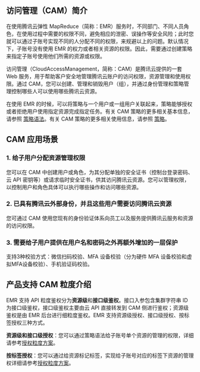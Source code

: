 ## 访问管理（CAM）简介
在使用腾讯云弹性 MapReduce（简称：EMR）服务时，不同部门、不同人员角色，在使用过程中需要的权限不同，避免相应的泄密、误操作等安全风险；此时您就可以通过子账号实现不同的人分配不同的权限，来规避以上的问题。默认情况下，子账号没有使用 EMR 的权力或者相关资源的权限。因此，需要通过创建策略来指定子账号使用他们所需的资源或权限。

访问管理（CloudAccessManagement，简称：CAM）是腾讯云提供的一套 Web 服务，用于帮助客户安全地管理腾讯云账户的访问权限，资源管理和使用权限。通过 CAM，您可以创建、管理和销毁用户（组），并通过身份管理和策略管理控制哪些人可以使用哪些腾讯云资源。

在使用 EMR 的时候，可以将策略与一个用户或一组用户关联起来，策略能够授权或者拒绝用户使用指定资源完成指定任务。有关 CAM 策略的更多相关基本信息，请参照 [策略语法](https://cloud.tencent.com/document/product/598/10603)。有关 CAM 策略的更多相关使用信息，请参照 [策略](https://cloud.tencent.com/document/product/598/10600)。

## CAM 应用场景

### 1. 给子用户分配资源管理权限

您可以在 CAM 中创建用户或角色，为其分配单独的安全证书（控制台登录密码、云 API 密钥等）或请求临时安全证书，供其访问腾讯云资源。您可以管理权限，以控制用户和角色具体可以执行哪些操作和访问哪些资源。

### 2. 已具有腾讯云外部身份，并且这些用户需要访问腾讯云资源

您可通过 CAM 使用您现有的身份验证体系向员工以及服务提供腾讯云服务和资源的访问权限。

### 3. 需要给子用户提供在用户名和密码之外再额外增加的一层保护

支持3种校验方式：微信扫码校验、MFA 设备校验（分为硬件 MFA 设备校验和虚拟MFA设备校验）、手机验证码校验。

## 产品支持 CAM 粒度介绍
EMR 支持 API 粒度鉴权分为**资源级**和**接口级鉴权**。接口入参包含集群字符串 ID 为接口级鉴权，接口级鉴权主要由云 API 直接转发到 CAM 侧进行鉴权；资源级鉴权是由 EMR 后台进行细粒度鉴权。EMR 支持资源级授权、接口级授权、按标签授权三种方式。

**资源级和接口级授权**：您可以通过策略语法给子账号单个资源的管理的权限，详细请参考[授权粒度方案](https://tcloud-doc.isd.com/document/product/589/66673)。

**按标签授权**：您可以通过给资源标记标签，实现给子账号对应的标签下资源的管理权详细请参考[授权粒度方案](https://tcloud-doc.isd.com/document/product/589/66673)。
